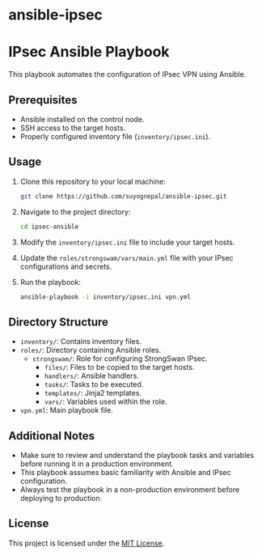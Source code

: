 # ansible-ipsec

# IPsec Ansible Playbook

This playbook automates the configuration of IPsec VPN using Ansible.

## Prerequisites

- Ansible installed on the control node.
- SSH access to the target hosts.
- Properly configured inventory file (`inventory/ipsec.ini`).

## Usage

1. Clone this repository to your local machine:

   ```bash
   git clone https://github.com/suyognepal/ansible-ipsec.git
   ```

2. Navigate to the project directory:

   ```bash
   cd ipsec-ansible
   ```

3. Modify the `inventory/ipsec.ini` file to include your target hosts.

4. Update the `roles/strongswam/vars/main.yml` file with your IPsec configurations and secrets.

5. Run the playbook:

   ```bash
   ansible-playbook -i inventory/ipsec.ini vpn.yml
   ```

## Directory Structure

- `inventory/`: Contains inventory files.
- `roles/`: Directory containing Ansible roles.
  - `strongswam/`: Role for configuring StrongSwan IPsec.
    - `files/`: Files to be copied to the target hosts.
    - `handlers/`: Ansible handlers.
    - `tasks/`: Tasks to be executed.
    - `templates/`: Jinja2 templates.
    - `vars/`: Variables used within the role.
- `vpn.yml`: Main playbook file.

## Additional Notes

- Make sure to review and understand the playbook tasks and variables before running it in a production environment.
- This playbook assumes basic familiarity with Ansible and IPsec configuration.
- Always test the playbook in a non-production environment before deploying to production.

## License

This project is licensed under the [MIT License](LICENSE).

